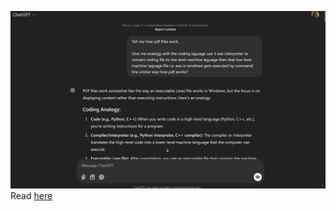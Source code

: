 
![Conversation Image](image-1.png)
Read [here](https://chatgpt.com/share/67017fdc-c3dc-8003-9e4e-822bfc715f01)